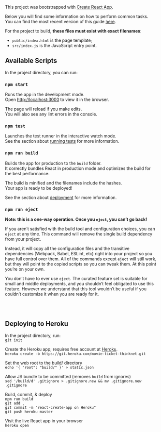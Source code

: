 This project was bootstrapped with [Create React App](https://github.com/facebookincubator/create-react-app).

Below you will find some information on how to perform common tasks.<br>
You can find the most recent version of this guide [here](https://github.com/facebookincubator/create-react-app/blob/master/packages/react-scripts/template/README.md).

For the project to build, **these files must exist with exact filenames**:

* `public/index.html` is the page template;
* `src/index.js` is the JavaScript entry point.

## Available Scripts

In the project directory, you can run:

### `npm start`

Runs the app in the development mode.<br>
Open [http://localhost:3000](http://localhost:3000) to view it in the browser.

The page will reload if you make edits.<br>
You will also see any lint errors in the console.

### `npm test`

Launches the test runner in the interactive watch mode.<br>
See the section about [running tests](#running-tests) for more information.

### `npm run build`

Builds the app for production to the `build` folder.<br>
It correctly bundles React in production mode and optimizes the build for the best performance.

The build is minified and the filenames include the hashes.<br>
Your app is ready to be deployed!

See the section about [deployment](#deployment) for more information.

### `npm run eject`

**Note: this is a one-way operation. Once you `eject`, you can’t go back!**

If you aren’t satisfied with the build tool and configuration choices, you can `eject` at any time. This command will remove the single build dependency from your project.

Instead, it will copy all the configuration files and the transitive dependencies (Webpack, Babel, ESLint, etc) right into your project so you have full control over them. All of the commands except `eject` will still work, but they will point to the copied scripts so you can tweak them. At this point you’re on your own.

You don’t have to ever use `eject`. The curated feature set is suitable for small and middle deployments, and you shouldn’t feel obligated to use this feature. However we understand that this tool wouldn’t be useful if you couldn’t customize it when you are ready for it.

<br><br>
## Deploying to Heroku

In the project directory, run: <br>
  `git init`

Create the Heroku app; requires free account at [Heroku](https://www.heroku.com/). <br> 
  `heroku create -b https://git.heroku.com/movie-ticket-thinknet.git`
  
Set the web root to the build/ directory <br>
	`echo '{ "root": "build/" }' > static.json`

Allow JS bundle to be committed (removes `build` from ignores) <br>
	`sed '/build/d' .gitignore > .gitignore.new && mv .gitignore.new .gitignore`

Build, commit, & deploy <br>
	`npm run build` <br>
	`git add .` <br>
	`git commit -m "react-create-app on Heroku"` <br>
	`git push heroku master` <br>
	
Visit the live React app in your browser <br>
	`heroku open`
